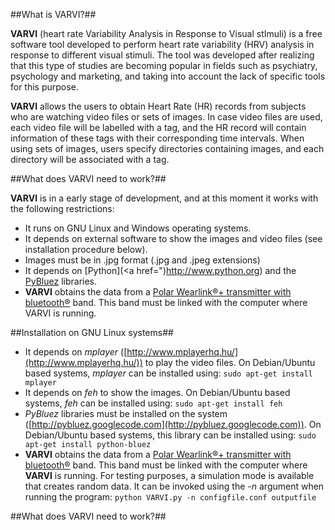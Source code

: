 ##What is VARVI?##

**VARVI** (heart rate Variability Analysis in Response to Visual stImuli) is a free software tool developed to perform heart rate variability (HRV) analysis in response to different visual stimuli. The tool was developed after realizing that this type of studies are becoming popular in fields such as psychiatry, psychology and marketing, and taking into account the lack of specific tools for this purpose.

**VARVI** allows the users to obtain Heart Rate (HR) records from subjects who are watching video files or sets of images. In case video files are used, each video file will be labelled with a tag, and the HR record will contain information of these tags with their corresponding time intervals. When using sets of images, users specify directories containing images, and each directory will be associated with a tag. 

##What does VARVI need to work?##

**VARVI** is in a early stage of development, and at this moment it works with the following restrictions:
* It runs on GNU Linux and Windows operating systems.
* It depends on external software to show the images and video files (see installation procedure below).
* Images must be in .jpg format (.jpg and .jpeg extensions)
* It depends on [Python](<a href=")http://www.python.org) and the [PyBluez](http://pybluez.googlecode.com) libraries.
* **VARVI** obtains the data from a [Polar Wearlink®+ transmitter with bluetooth®](http://www.polar.com/en/products/accessories/Polar_WearLink_transmitter_with_Bluetooth) band. This band must be linked with the computer where VARVI is running.

##Installation on GNU Linux systems##

* It depends on *mplayer* ([http://www.mplayerhq.hu/](http://www.mplayerhq.hu/)) to play the video files. On Debian/Ubuntu based systems, *mplayer* can be installed using: `sudo apt-get install mplayer`
* It depends on *feh* to show the images. On Debian/Ubuntu based systems, *feh* can be installed using: `sudo apt-get install feh`
* *PyBluez* libraries must be installed on the system ([http://pybluez.googlecode.com](http://pybluez.googlecode.com)). On Debian/Ubuntu based systems, this library can be installed using: `sudo apt-get install python-bluez`
* **VARVI** obtains the data from a [Polar Wearlink®+ transmitter with bluetooth®](http://www.polar.com/en/products/accessories/Polar_WearLink_transmitter_with_Bluetooth) band. This band must be linked with the computer where **VARVI** is running. For testing purposes, a simulation mode is available that creates random data. It can be invoked using the *-n* argument when running the program: `python VARVI.py -n configfile.conf outputfile`

##What does VARVI need to work?##
